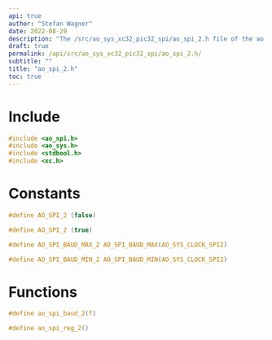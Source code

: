 ```yaml
---
api: true
author: "Stefan Wagner"
date: 2022-08-29
description: "The /src/ao_sys_xc32_pic32_spi/ao_spi_2.h file of the ao real-time operating system."
draft: true
permalink: /api/src/ao_sys_xc32_pic32_spi/ao_spi_2.h/
subtitle: ""
title: "ao_spi_2.h"
toc: true
---
```


# Include

```c
#include <ao_spi.h>
#include <ao_sys.h>
#include <stdbool.h>
#include <xc.h>
```

# Constants

```c
#define AO_SPI_2 (false)
```

```c
#define AO_SPI_2 (true)
```

```c
#define AO_SPI_BAUD_MAX_2 AO_SPI_BAUD_MAX(AO_SYS_CLOCK_SPI2)
```

```c
#define AO_SPI_BAUD_MIN_2 AO_SPI_BAUD_MIN(AO_SYS_CLOCK_SPI2)
```

# Functions

```c
#define ao_spi_baud_2(f)
```

```c
#define ao_spi_reg_2()
```

